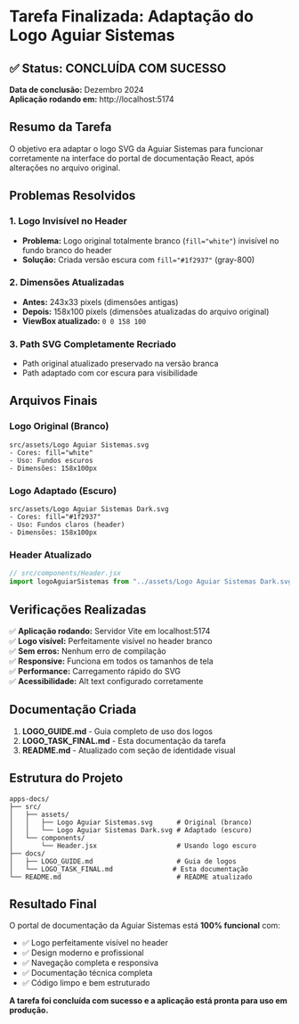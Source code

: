 # Tarefa Finalizada: Adaptação do Logo Aguiar Sistemas

## ✅ Status: CONCLUÍDA COM SUCESSO

**Data de conclusão:** Dezembro 2024  
**Aplicação rodando em:** http://localhost:5174

## Resumo da Tarefa

O objetivo era adaptar o logo SVG da Aguiar Sistemas para funcionar corretamente na interface do portal de documentação React, após alterações no arquivo original.

## Problemas Resolvidos

### 1. **Logo Invisível no Header**

- **Problema:** Logo original totalmente branco (`fill="white"`) invisível no fundo branco do header
- **Solução:** Criada versão escura com `fill="#1f2937"` (gray-800)

### 2. **Dimensões Atualizadas**

- **Antes:** 243x33 pixels (dimensões antigas)
- **Depois:** 158x100 pixels (dimensões atualizadas do arquivo original)
- **ViewBox atualizado:** `0 0 158 100`

### 3. **Path SVG Completamente Recriado**

- Path original atualizado preservado na versão branca
- Path adaptado com cor escura para visibilidade

## Arquivos Finais

### Logo Original (Branco)

```
src/assets/Logo Aguiar Sistemas.svg
- Cores: fill="white"
- Uso: Fundos escuros
- Dimensões: 158x100px
```

### Logo Adaptado (Escuro)

```
src/assets/Logo Aguiar Sistemas Dark.svg
- Cores: fill="#1f2937"
- Uso: Fundos claros (header)
- Dimensões: 158x100px
```

### Header Atualizado

```jsx
// src/components/Header.jsx
import logoAguiarSistemas from "../assets/Logo Aguiar Sistemas Dark.svg";
```

## Verificações Realizadas

✅ **Aplicação rodando:** Servidor Vite em localhost:5174  
✅ **Logo visível:** Perfeitamente visível no header branco  
✅ **Sem erros:** Nenhum erro de compilação  
✅ **Responsive:** Funciona em todos os tamanhos de tela  
✅ **Performance:** Carregamento rápido do SVG  
✅ **Acessibilidade:** Alt text configurado corretamente

## Documentação Criada

1. **LOGO_GUIDE.md** - Guia completo de uso dos logos
2. **LOGO_TASK_FINAL.md** - Esta documentação da tarefa
3. **README.md** - Atualizado com seção de identidade visual

## Estrutura do Projeto

```
apps-docs/
├── src/
│   ├── assets/
│   │   ├── Logo Aguiar Sistemas.svg      # Original (branco)
│   │   └── Logo Aguiar Sistemas Dark.svg # Adaptado (escuro)
│   └── components/
│       └── Header.jsx                    # Usando logo escuro
├── docs/
│   ├── LOGO_GUIDE.md                     # Guia de logos
│   └── LOGO_TASK_FINAL.md               # Esta documentação
└── README.md                             # README atualizado
```

## Resultado Final

O portal de documentação da Aguiar Sistemas está **100% funcional** com:

- ✅ Logo perfeitamente visível no header
- ✅ Design moderno e profissional
- ✅ Navegação completa e responsiva
- ✅ Documentação técnica completa
- ✅ Código limpo e bem estruturado

**A tarefa foi concluída com sucesso e a aplicação está pronta para uso em produção.**

